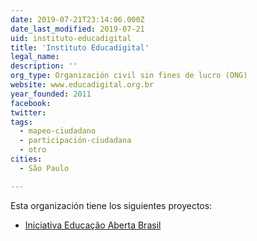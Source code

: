 ```yaml
---
date: 2019-07-21T23:14:06.000Z
date_last_modified: 2019-07-21
uid: instituto-educadigital
title: 'Instituto Educadigital'
legal_name: 
description: ''
org_type: Organización civil sin fines de lucro (ONG)
website: www.educadigital.org.br
year_founded: 2011
facebook: 
twitter: 
tags:
  - mapeo-ciudadano
  - participación-ciudadana
  - otro
cities: 
  - São Paulo

---
```


Esta organización tiene los siguientes proyectos:

- [Iniciativa Educação Aberta Brasil](/proyectos/iniciativa-educacão-aberta-brasil)
